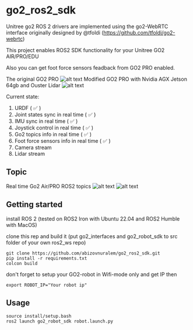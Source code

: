 # go2_ros2_sdk
Unitree go2 ROS 2 drivers are implemented using the go2-WebRTC interface originally designed by @tfoldi (https://github.com/tfoldi/go2-webrtc)

This project enables ROS2 SDK functionality for your Unitree GO2 AIR/PRO/EDU

Also you can get foot force sensors feadback from GO2 PRO enabled.

The original GO2 PRO
![alt text](https://github.com/abizovnuralem/go2_ros2_sdk/blob/master/go2.gif?raw=true)
Modified GO2 PRO with Nvidia AGX Jetson 64gb and Ouster Lidar
![alt text](https://github.com/abizovnuralem/go2_ros2_sdk/blob/master/go2_on_steroids.gif?raw=true)

Current state:
1. URDF ( :white_check_mark: )
2. Joint states sync in real time ( :white_check_mark: )
3. IMU sync in real time ( :white_check_mark: )
4. Joystick control in real time ( :white_check_mark: )
6. Go2 topics info in real time ( :white_check_mark: )
7. Foot force sensors info in real time ( :white_check_mark: )
8. Camera stream
9. Lidar stream

## Topic
Real time Go2 Air/PRO ROS2 topics
![alt text](https://github.com/abizovnuralem/go2_ros2_sdk/blob/master/topics_2.png?raw=true)
![alt text](https://github.com/abizovnuralem/go2_ros2_sdk/blob/master/topics_1.png?raw=true)


## Getting started

install ROS 2 (tested on ROS2 Iron with Ubuntu 22.04 and ROS2 Humble with MacOS)

clone this rep and build it (put go2_interfaces and go2_robot_sdk to src folder of your own ros2_ws repo)
```
git clone https://github.com/abizovnuralem/go2_ros2_sdk.git
pip install -r requirements.txt
colcon build
```

don't forget to setup your GO2-robot in Wifi-mode only and get IP
then

```
export ROBOT_IP="Your robot ip"
```

## Usage
```
source install/setup.bash
ros2 launch go2_robot_sdk robot.launch.py
```


